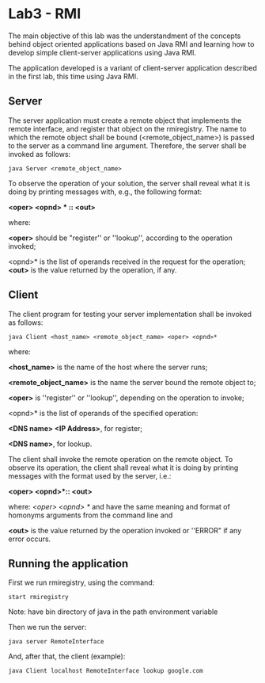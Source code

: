 # Lab3 - RMI

The main objective of this lab was the understandment of the concepts behind object oriented applications based on Java RMI and learning how to develop simple client-server applications using Java RMI.

The application developed is a variant of client-server application described in the first lab, this time using Java RMI.


## Server 

The server application must create a remote object that implements the remote interface, and register that object on the rmiregistry. The name to which the remote object shall be bound (<remote_object_name>) is passed to the server as a command line argument. Therefore, the server shall be invoked as follows:

```
java Server <remote_object_name>
```

To observe the operation of your solution, the server shall reveal what it is doing by printing messages with, e.g., the following format:

**\<oper\> \<opnd\> * :: \<out\>**

where:

**\<oper\>** should be "register'' or ''lookup'', according to the operation invoked;

\<opnd\>*  is the list of operands received in the request for the operation;
**\<out\>** is the value returned by the operation, if any.



## Client

The client program for testing your server implementation shall be invoked as follows:

```
java Client <host_name> <remote_object_name> <oper> <opnd>*
```

where:

**\<host_name\>** is the name of the host where the server runs;

**\<remote_object_name\>** is the name the server bound the remote object to;

**\<oper\>** is ''register'' or ''lookup'', depending on the operation to invoke;

\<opnd\>* is the list of operands of the specified operation:

**\<DNS name\> \<IP Address\>**, for register;

**\<DNS name\>**, for lookup.

The client shall invoke the remote operation on the remote object. To observe its operation, the client shall reveal what it is doing by printing messages with the format used by the server, i.e.:

**\<oper\> \<opnd\>*:: \<out\>**

where:
**\<oper\> \<opnd\>* \** and have the same meaning and format of homonyms arguments from the command line and

**\<out\>** is the value returned by the operation invoked or ''ERROR" if any error occurs.



## Running the application


First we run rmiregistry, using the command:

```
start rmiregistry
```

Note: have bin directory of java in the path environment variable


Then we run the server:

``` 
java server RemoteInterface
``` 

And, after that, the client (example):

```
java Client localhost RemoteInterface lookup google.com
```
